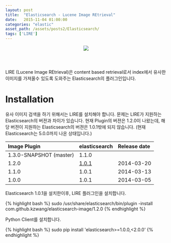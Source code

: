 ```yaml
---
layout: post
title:  "Elasticsearch - Lucene Image REtrieval"
date:   2015-11-04 01:00:00
categories: "elastic"
asset_path: /assets/posts2/Elasticsearch/
tags: ['LIRE']
---
```

<header>
    <img src="{{ page.asset_path }}tokyo-street-after-work-wallpaper.jpg" class="img-responsive img-rounded">
</header>

LIRE (Lucene Image REtrieval)은 content based retrieval로서 index에서 유사한 이미지를 가져올수 있도록 도와주는 Elasticsearch의 플러그인입니다.

# Installation

유사 이미지 검색을 하기 위해서는 LIRE를 설치해야 합니다. 문제는 LIRE가 지원하는 Elasticsearch의 버젼과 차이가 있습니다.
현재 Plugin의 버젼은 1.2.0이 나왔는데, 해당 버젼이 지원하는 Elasticsearch의 버젼은 1.0.1밖에 되지 않습니다. 
(현재 Elasticsearch는 5.0.0까지 나온 상태입니다.)

| Image Plugin | elasticsearch | Release date |
|:-------------|:--------------|:-------------|
| 1.3.0-SNAPSHOT (master) | 1.1.0 |	
| 1.2.0 | [1.0.1](https://www.elastic.co/downloads/past-releases/elasticsearch-1-0-1) | 2014-03-20 |
| 1.1.0 | 1.0.1 | 2014-03-13 |
| 1.0.0 | 1.0.1	| 2014-03-05 |

Elasticsearch 1.0.1을 설치한이후, LIRE 플러그인을 설치합니다.

{% highlight bash %}
sudo /usr/share/elasticsearch/bin/plugin -install com.github.kzwang/elasticsearch-image/1.2.0
{% endhighlight %}

Python Client를 설치합니다.

{% highlight bash %}
sudo pip install 'elasticsearch>=1.0.0,<2.0.0'
{% endhighlight %}